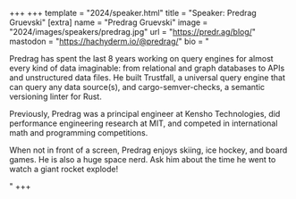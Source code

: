+++
+++
template = "2024/speaker.html"
title = "Speaker: Predrag Gruevski"
[extra]
  name = "Predrag Gruevski"
  image = "2024/images/speakers/predrag.jpg"
  url = "https://predr.ag/blog/"
  mastodon = "https://hachyderm.io/@predrag/"
  bio = "<p>Predrag has spent the last 8 years working on query engines for almost every kind of data imaginable: from relational and graph databases to APIs and unstructured data files. He built Trustfall, a universal query engine that can query any data source(s), and cargo-semver-checks, a semantic versioning linter for Rust.</p><p>Previously, Predrag was a principal engineer at Kensho Technologies, did performance engineering research at MIT, and competed in international math and programming competitions.</p><p>When not in front of a screen, Predrag enjoys skiing, ice hockey, and board games. He is also a huge space nerd. Ask him about the time he went to watch a giant rocket explode!</p>"
+++
